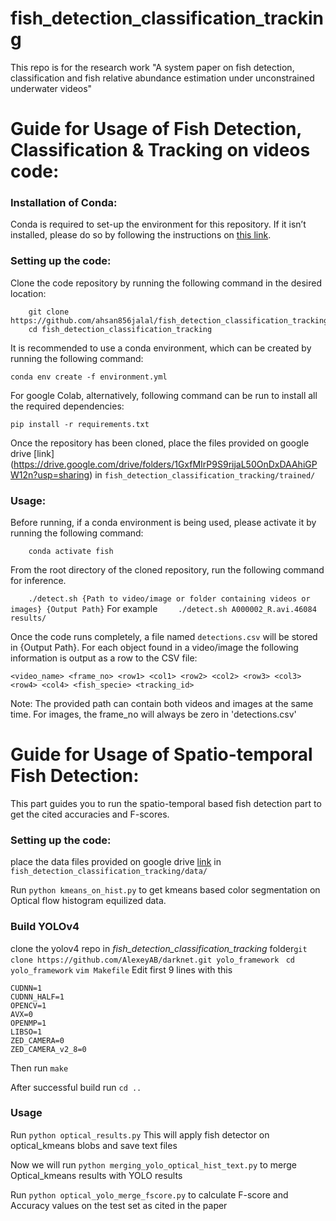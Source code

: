 # fish_detection_classification_tracking
This repo is for the research work "A system paper on fish detection, classification and fish relative abundance estimation under unconstrained underwater videos"

# Guide for Usage of Fish Detection, Classification & Tracking on videos code:

### Installation of Conda:
Conda is required to set-up the environment for this repository. If it isn’t installed, please do so by following the instructions on [this link](https://docs.anaconda.com/anaconda/install/).

### Setting up the code:
Clone the code repository by running the following command in the desired location:


```
    git clone https://github.com/ahsan856jalal/fish_detection_classification_tracking.git
    cd fish_detection_classification_tracking
```

It is recommended to use a conda environment, which can be created by running the following command:

```
conda env create -f environment.yml
```

For google Colab, alternatively, following command can be run to install all the required dependencies:

```
pip install -r requirements.txt
```

Once the repository has been cloned, place the files provided on google drive [link] (https://drive.google.com/drive/folders/1GxfMIrP9S9rijaL50OnDxDAAhiGPW12n?usp=sharing) in `fish_detection_classification_tracking/trained/`

### Usage:
Before running, if a conda environment is being used, please activate it by running the following command:

```    conda activate fish```

From the root directory of the cloned repository, run the following command for inference.

```    ./detect.sh {Path to video/image or folder containing videos or images} {Output Path}```
For example 
```    ./detect.sh A000002_R.avi.46084 results/```

Once the code runs completely, a file named `detections.csv` will be stored in {Output Path}. For each object found in a video/image the following information is output as a row to the CSV file:

``` <video_name> <frame_no> <row1> <col1> <row2> <col2> <row3> <col3> <row4> <col4> <fish_specie> <tracking_id> ```

Note: The provided path can contain both videos and images at the same time. For images, the frame_no will always be zero in 'detections.csv'

# Guide for Usage of Spatio-temporal Fish Detection:
This part guides you to run the spatio-temporal based fish detection part to get the cited accuracies and F-scores.
### Setting up the code:

place the data files provided on google drive [link](https://drive.google.com/drive/folders/1ro04nd8yyHsOJb66JZz-eCMvvZHexT3V?usp=sharing) in `fish_detection_classification_tracking/data/`

 Run ``` python kmeans_on_hist.py ``` to get kmeans based color segmentation on Optical flow histogram equilized data.
### Build YOLOv4
clone the yolov4 repo  in _fish_detection_classification_tracking_ folder```git clone https://github.com/AlexeyAB/darknet.git yolo_framework ```
```cd yolo_framework```
```vim Makefile```
Edit first 9 lines with this
``` GPU=1
CUDNN=1
CUDNN_HALF=1
OPENCV=1
AVX=0
OPENMP=1
LIBSO=1
ZED_CAMERA=0
ZED_CAMERA_v2_8=0
```
Then run ``` make ```

After successful build run ``` cd .. ```

### Usage

Run ``` python optical_results.py ``` This will apply fish detector on optical_kmeans blobs and save text files

Now we will run ``` python merging_yolo_optical_hist_text.py ``` to merge Optical_kmeans results with YOLO results

Run ``` python optical_yolo_merge_fscore.py ``` to calculate F-score and Accuracy values on the test set as cited in the paper




